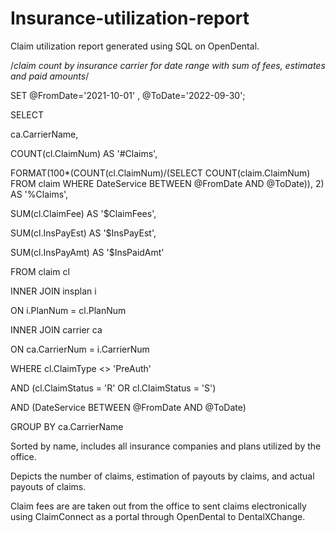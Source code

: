 # Insurance-utilization-report
Claim utilization report generated using SQL on OpenDental. 

/*claim count by insurance carrier for date range with sum of fees, estimates and paid amounts*/

SET @FromDate='2021-10-01' , @ToDate='2022-09-30';

SELECT

ca.CarrierName,

COUNT(cl.ClaimNum) AS '#Claims',

FORMAT(100*(COUNT(cl.ClaimNum)/(SELECT COUNT(claim.ClaimNum) FROM claim WHERE DateService BETWEEN @FromDate AND @ToDate)), 2) AS '%Claims',

SUM(cl.ClaimFee) AS '$ClaimFees',

SUM(cl.InsPayEst) AS '$InsPayEst',

SUM(cl.InsPayAmt) AS '$InsPaidAmt'

FROM claim cl

INNER JOIN insplan i

ON i.PlanNum = cl.PlanNum

INNER JOIN carrier ca

ON ca.CarrierNum = i.CarrierNum

WHERE cl.ClaimType <> 'PreAuth'

AND (cl.ClaimStatus = 'R' OR cl.ClaimStatus = 'S')

AND (DateService BETWEEN @FromDate AND @ToDate)

GROUP BY ca.CarrierName

Sorted by name, includes all insurance companies and plans utilized by the office. 

Depicts the number of claims, estimation of payouts by claims, and actual payouts of claims. 

Claim fees are are taken out from the office to sent claims electronically using ClaimConnect as a portal through OpenDental to DentalXChange.
